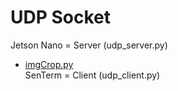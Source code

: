 # UDP Socket

Jetson Nano = Server (udp_server.py) <br>
- [imgCrop.py]()
<br> SenTerm = Client (udp_client.py)
